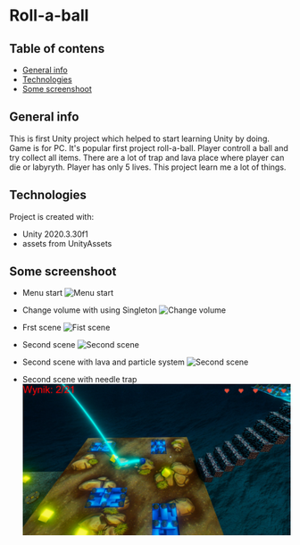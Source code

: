 # Roll-a-ball

## Table of contens
* [General info](#general-info)
* [Technologies](#technologies)
* [Some screenshoot](#some-screenshoot)

## General info
This is first Unity project which helped to start learning Unity by doing. Game is for PC. It's popular first project roll-a-ball. Player controll a ball and try collect
all items. There are a lot of trap and lava place where player can die or labyryth. Player has only 5 lives. This project learn me a lot of things. 

## Technologies
Project is created with:
* Unity 2020.3.30f1
* assets from UnityAssets

## Some screenshoot
* Menu start
![Menu start](./Screenshoot/Roll_a_Ball_KR4F4tMyOa.jpg)

* Change volume with using Singleton
![Change volume](./Screenshoot/Roll_a_Ball_XypFzYYE0M.jpg)

* Frst scene
![Fist scene](./Screenshoot/Roll_a_Ball_yMzSKhdiXX.jpg)

* Second scene
![Second scene](.Screenshoot/Roll_a_Ball_C0UkEoen9g.jpg)

* Second scene with lava and particle system
![Second scene](./Screenshoot/Roll_a_Ball_EhuGCCk7q3.jpg)

* Second scene with needle trap
![Needle trap](./Screenshoot/Roll_a_Ball_R8RVB86giy.jpg)
